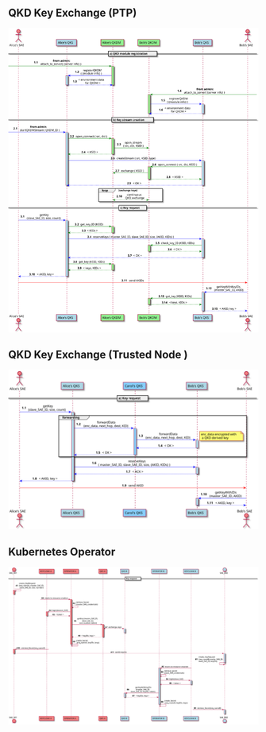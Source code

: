 ## QKD Key Exchange (PTP) 
![](./img/direct_workflow.svg)
<!-- 
@startuml
skinparam sequenceMessageAlign center
actor "Alice's SAE" as ASAE order 2 #lightCoral
actor "Bob's SAE" as BSAE order 7 #lightCoral
participant "Alice's QKS" as AQKS order 3 #LightBlue
participant "Bob's QKS" as BQKS order 6 #LightBlue
participant "Alice's QKDM" as AQM order 4 #LightGreen
participant "Bob's QKDM" as BQM order 5 #LightGreen

== a) QKD module registration ==
autonumber 1.1
 [-[#green]> AQM ++ #LightGreen:**from admin:**\n attach_to_server( {server info} ) 
AQM -[#blue]> AQKS ++ #LightBlue: registerQKDM \n( {module info} )
AQKS -[#blue]-> AQM --: < environment data \n for QKDM >
deactivate AQM
BQM <[#green]-] ++ #Lightgreen: **from admin:**\n attach_to_server( {server info} )
BQM -[#blue]> BQKS ++ #LightBlue: registerQKDM \n( {module info} )
BQKS -[#blue]-> BQM --:  < environment data \nfor QKDM >
deactivate BQM

== b) Key stream creation == 
autonumber inc A

[-[#blue]> AQKS ++ #lightblue: **from admin** \n startQKDMStream( QKDM_ID )
AQKS -[#green]> AQM ++ #lightgreen: open_connect ( src, dst )
AQM -[#green]> BQM : open_stream \n (  src, dst, KSID )
AQM --[#green]> AQKS --: < KSID >
AQKS -[#blue]> BQKS ++ #lightblue: createStream ( src, KSID, type) 
BQKS -[#green]> BQM ++ #lightgreen: open_connect ( src, dst, KSID ) 
BQM -[#green]> AQM : exchange ( KSID )
BQM --[#green]> BQKS -- : < KSID >
BQKS --[#blue]> AQKS -- : < OK >
deactivate AQKS

loop exchange keys
    AQM <-[#green]-> BQM : continuous \n QKD exchange
end


== c) Key request == 
autonumber inc A

ASAE -[#blue]> AQKS ++ #LightBlue: getKey \n (slave_SAE_ID, size, count) 
AQKS -[#green]> AQM ++ #LightGreen: get_key_ID (KSID)
AQM -[#green]->AQKS --: < KIDs > 
AQKS -[#blue]> BQKS ++ #LightBlue: reserveKeys ( master_SAE_ID, slave_SAE_ID, size, {AKID, KIDs} ) 
BQKS -[#green]> BQM ++ #LightGreen: check_key_ID (KSID, KIDs)
BQM -[#green]-> BQKS -- : < OK >
BQKS -[#blue]-> AQKS --: < OK >
AQKS -[#green]> AQM ++ #LightGreen: get_key (KSID, KIDs) 
AQM -[#green]-> AQKS --: < keys, KIDs >
AQKS -[#blue]-> ASAE --: < AKID, key >

ASAE -[#red]> BSAE :  send AKIDs  
BSAE -[#blue]> BQKS ++ #LightBlue: getKeyWithKeyIDs \n (master_SAE_ID, AKID)
BQKS -[#green]> BQM ++ #LightGreen: get_key (KSID, KIDs) 
BQM -[#green]-> BQKS --: < keys, KIDs > 
BQKS -[#blue]-> BSAE -- :  < AKID, key >

@enduml

-->

## QKD Key Exchange (Trusted Node ) 
![](./img/multihop_workflow.svg)
<!-- 
@startuml

skinparam sequenceMessageAlign center
actor "Alice's SAE" as ASAE order 1  #lightCoral
actor "Bob's SAE" as BSAE order 5  #lightCoral
participant "Alice's QKS" as AQKS order 2 #LightBlue
participant "Bob's QKS" as BQKS order 4 #LightBlue
participant "Carol's QKS" as CQKS order 3 #lightskyblue

== a) Key request == 
autonumber 1.1
ASAE -[#blue]> AQKS ++ #LightBlue: getKey \n(slave_SAE_ID, size, count) 

group forwarding
AQKS -[#blue]> CQKS ++ #lightskyblue: forwardData \n (enc_data, next_hop, dest, KID) 
CQKS -[#blue]> BQKS ++ #lightblue: forwardData \n (enc_data, next_hop, dest, KID) 
note right: enc_data encrypted with \n a QKD derived key 
BQKS -[#blue]-> CQKS --: < OK >
CQKS -[#blue]-> AQKS --: < OK >
end

AQKS -[#blue]> BQKS ++ #LightBlue:  reserveKeys \n( master_SAE_ID, slave_SAE_ID, size, {AKID, KIDs} )
BQKS -[#blue]-> AQKS --: < ACK >
AQKS -[#blue]-> ASAE -- : < AKID, key >
ASAE -[#red]> BSAE : send AKID
BSAE -[#blue]> BQKS ++ #LightBlue: getKeyWithIDs \n(master_SAE_ID, AKID)
BQKS -[#blue]-> BSAE --: < AKID, key >

@enduml
-->
## Kubernetes Operator 
![](./img/operator_workflow.svg)
<!-- 

@startuml
skinparam sequenceMessageAlign center
entity "SAE_A01" as ASAE order 1 #lightCoral
entity "SAE_B01" as BSAE order 8 #LightBlue
participant "QKS A" as AQKS order 4 #lightCoral
participant "QKS B" as BQKS order 5 #LightBlue
participant "OPERATOR A" as AOP order 3 #lightCoral
participant "OPERATOR B" as BOP order 6 #LightBlue
participant "KEYCLOAK A" as KA order 2 #lightCoral 
participant "KEYCLOAK B" as KB order 7 #lightBlue

== Key request ==

autonumber "<b>A0"

ASAE -> ASAE++--#lightCoral: create_KeyRequest \n(req_nameA, master_SAE_ID, \n slave_SAE_ID, size, number)
?->AOP ++#lightCoral: reacts to resource creation
AOP -> AOP : retrieve_Secret\n(master_SAE_credentials)
AOP -> KA ++#lightCoral: login(master_SAE)
KA -> AOP --: < token >
AOP -> AQKS ++#lightCoral: getKey (master_SAE_ID, \nslave_SAE_ID, \nsize, number, token)
AQKS <-> BQKS ++#lightBlue: exchange_keys
deactivate BQKS
AQKS -> AOP --: < keyIDs, keys >
AOP -> AOP --: create_Secret \n (req_nameA, keyIDs, keys) 

ASAE<-? ++#lightCoral: retrieve_Secret(req_nameA) 
ASAE -> BSAE --++#lightBlue: sends keyIDs 

autonumber "<b>B0"
BSAE <- BSAE --: create_KeyRequest \n(req_nameB,master_SAE_ID, \nslave_SAE_ID, keyIDs)
BOP<-? ++#lightBlue: reacts to resource creation
BOP -> BOP : retrieve_Secret\n(slave_SAE_credentials)
BOP -> KB ++#lightBlue: login(slave_SAE)
KB -> BOP --: < token >
BOP -> BQKS ++#lightBlue: getKeyWithKeyIDs\n(master_SAE_ID, \n slave_SAE_ID, keyIDs, token)
BQKS -> BOP --: < keyIDs, keys >
BOP -> BOP --: create_Secret \n (req_nameB, keyIDs, keys) 
?->BSAE ++#lightBlue: retrieve_Secret(req_nameB)
deactivate BSAE 

@enduml
-->